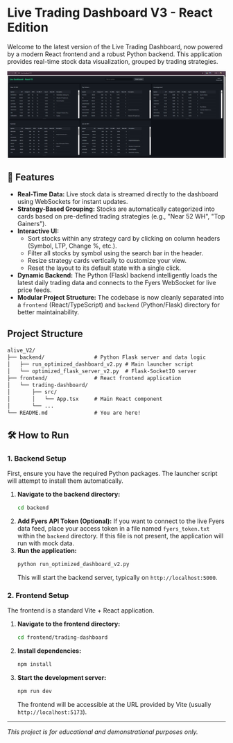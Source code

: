 # Live Trading Dashboard V3 - React Edition

Welcome to the latest version of the Live Trading Dashboard, now powered by a modern React frontend and a robust Python backend. This application provides real-time stock data visualization, grouped by trading strategies.

![Live Trading Dashboard Screenshot](./assets/dashboard-screenshot.png)

## 🚀 Features

*   **Real-Time Data:** Live stock data is streamed directly to the dashboard using WebSockets for instant updates.
*   **Strategy-Based Grouping:** Stocks are automatically categorized into cards based on pre-defined trading strategies (e.g., "Near 52 WH", "Top Gainers").
*   **Interactive UI:**
    *   Sort stocks within any strategy card by clicking on column headers (Symbol, LTP, Change %, etc.).
    *   Filter all stocks by symbol using the search bar in the header.
    *   Resize strategy cards vertically to customize your view.
    *   Reset the layout to its default state with a single click.
*   **Dynamic Backend:** The Python (Flask) backend intelligently loads the latest daily trading data and connects to the Fyers WebSocket for live price feeds.
*   **Modular Project Structure:** The codebase is now cleanly separated into a `frontend` (React/TypeScript) and `backend` (Python/Flask) directory for better maintainability.

## Project Structure

```
alive_V2/
├── backend/                # Python Flask server and data logic
│   ├── run_optimized_dashboard_v2.py # Main launcher script
│   └── optimized_flask_server_v2.py  # Flask-SocketIO server
├── frontend/               # React frontend application
│   └── trading-dashboard/
│       ├── src/
│       │   └── App.tsx     # Main React component
│       └── ...
└── README.md               # You are here!
```

## 🛠️ How to Run

### 1. Backend Setup

First, ensure you have the required Python packages. The launcher script will attempt to install them automatically.

1.  **Navigate to the backend directory:**
    ```bash
    cd backend
    ```
2.  **Add Fyers API Token (Optional):** If you want to connect to the live Fyers data feed, place your access token in a file named `fyers_token.txt` within the `backend` directory. If this file is not present, the application will run with mock data.
3.  **Run the application:**
    ```bash
    python run_optimized_dashboard_v2.py
    ```
    This will start the backend server, typically on `http://localhost:5000`.

### 2. Frontend Setup

The frontend is a standard Vite + React application.

1.  **Navigate to the frontend directory:**
    ```bash
    cd frontend/trading-dashboard
    ```
2.  **Install dependencies:**
    ```bash
    npm install
    ```
3.  **Start the development server:**
    ```bash
    npm run dev
    ```
    The frontend will be accessible at the URL provided by Vite (usually `http://localhost:5173`).

---

*This project is for educational and demonstrational purposes only.* 